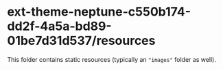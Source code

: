 # ext-theme-neptune-c550b174-dd2f-4a5a-bd89-01be7d31d537/resources

This folder contains static resources (typically an `"images"` folder as well).

